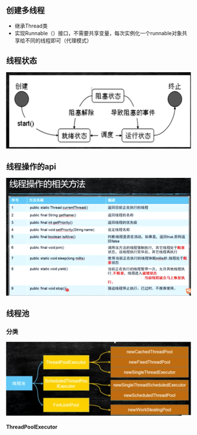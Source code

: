## 创建多线程
- 继承Thread类
- 实现Runnable（）接口，不需要共享变量，每次实例化一个runnable对象共享给不同的线程即可（代理模式）

## 线程状态

![title](https://raw.githubusercontent.com/zhouyubiu/gitnotes_images/master/gitnote/2020/04/07/1586194280978-1586194280981.png)


## 线程操作的api

![title](https://raw.githubusercontent.com/zhouyubiu/gitnotes_images/master/gitnote/2020/04/07/1586194618022-1586194618030.png)


## 线程池

### 分类
![title](https://raw.githubusercontent.com/zhouyubiu/gitnotes_images/master/gitnote/2020/06/01/1591009977980-1591009978015.png)

#### ThreadPoolExecutor


	